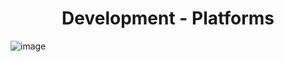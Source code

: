 <h1 align="center"> Development - Platforms</h1>


![image](https://user-images.githubusercontent.com/91538702/216606052-690bb4eb-30b8-4270-af8a-381053d738e9.png)

